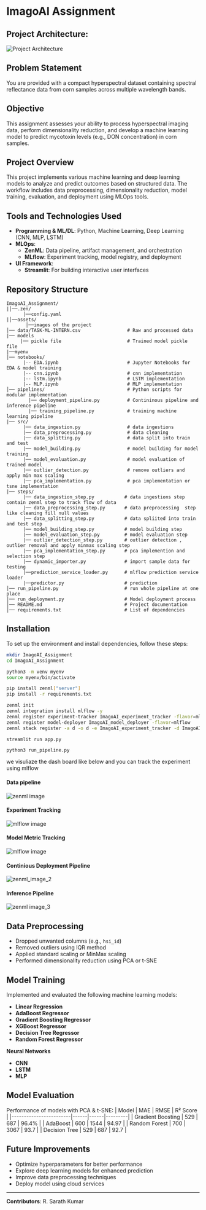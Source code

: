 # ImagoAI Assignment

## Project Architecture:

![Project Architecture](assets/architecture.svg)

## Problem Statement
You are provided with a compact hyperspectral dataset containing spectral reflectance data from corn samples across multiple wavelength bands.

## Objective
This assignment assesses your ability to process hyperspectral imaging data, perform dimensionality reduction, and develop a machine learning model to predict mycotoxin levels (e.g., DON concentration) in corn samples.


## Project Overview
This project implements various machine learning and deep learning models to analyze and predict outcomes based on structured data. The workflow includes data preprocessing, dimensionality reduction, model training, evaluation, and deployment using MLOps tools.

## Tools and Technologies Used
- **Programming & ML/DL**: Python, Machine Learning, Deep Learning (CNN, MLP, LSTM)
- **MLOps**:
  - **ZenML**: Data pipeline, artifact management, and orchestration
  - **MLflow**: Experiment tracking, model registry, and deployment
- **UI Framework**:
  - **Streamlit**: For building interactive user interfaces

## Repository Structure
```
ImagoAI_Assignment/
|│──.zen/
      │──config.yaml
|│──assets/
       │──images of the project
│── data/TASK-ML-INTERN.csv                 # Raw and processed data
|── models
     |── pickle file                        # Trained model pickle file
|──myenv             
│── notebooks/
      |-- EDA.ipynb                         # Jupyter Notebooks for EDA & model training
      |-- cnn.ipynb                         # cnn implementation
      |-- lstm.ipynb                        # LSTM implementation
      |-- MLP.ipynb                         # MLP implementation
│── pipelines/                              # Python scripts for modular implementation
        |── deployment_pipeline.py          # Contininous pipeline and inference pipeline
        |── training_pipeline.py            # training machine learning pipeline
|── src/
      |── data_ingestion.py                 # data ingestions
      |── data_preprocessing.py             # data cleaning
      |── data_splitting.py                 # data split into train and test 
      |── model_building.py                 # model building for model training
      |── model_evaluation.py               # model evaluation of trained model
      |── outlier_detection.py              # remove outliers and apply min max scaling
      |── pca_implementation.py             # pca implementation or tsne implementation
|── steps/
      |── data_ingestion_step.py           # data ingestions step contain zenml step to track flow of data 
      |── data_preprocessing_step.py       # data preprocessing  step like cleaning fill null values
      |── data_splitting_step.py           # data spliited into train and test step
      |── model_building_step.py           # model building step
      |── model_evaluation_step.py         # model evaluation step 
      |── outlier_detection_step.py        # outlier detection , outlier removal and apply minmax scaling step
      |── pca_implementation_step.py       # pca implemention and selection step
      |── dynamic_importer.py              # import sample data for testing
      |──prediction_service_loader.py      # mlflow prediction service loader
      |──predictor.py                      # prediction 
│── run_pipeline.py                        # run whole pipeline at one place 
│── run_deployment.py                      # Model deployment process
│── README.md                              # Project documentation
│── requirements.txt                       # List of dependencies
```

## Installation
To set up the environment and install dependencies, follow these steps:
```bash
mkdir ImagoAI_Assignment
cd ImagoAI_Assignment

python3 -m venv myenv
source myenv/bin/activate

pip install zenml["server"]
pip install -r requirements.txt

zenml init
zenml integration install mlflow -y
zenml register experiment-tracker ImagoAI_experiment_tracker -flavor=mlflow
zenml register model-deployer ImagoAI_model_deployer -flavor=mlflow
zenml stack register -a d -o d -e ImagoAI_experiment_tracker -d ImagoAI_model_deployer --set

streamlit run app.py
```

```
python3 run_pipeline.py
```

we visuliaze the dash board like below and you can track the experiment using mlflow 

#### Data pipeline 

![zenml image](assets/zenml_1.png)



#### Experiment Tracking 

![mlflow image](assets/mlflow_3.png)

#### Model Metric Tracking

![mlflow image](assets/mlflow_4.png)


#### Continious Deployment Pipeline

![zenml_image_2](assets/zenml_2.png)


#### Inference Pipeline 

![zenml image_3](assets/zenml_3.png)


## Data Preprocessing
- Dropped unwanted columns (e.g., `hsi_id`)
- Removed outliers using IQR method
- Applied standard scaling or MinMax scaling
- Performed dimensionality reduction using PCA or t-SNE

## Model Training
Implemented and evaluated the following machine learning models:
- **Linear Regression**
- **AdaBoost Regressor**
- **Gradient Boosting Regressor**
- **XGBoost Regressor**
- **Decision Tree Regressor**
- **Random Forest Regressor**

**Neural Networks** 
- **CNN**
- **LSTM**
- **MLP**


## Model Evaluation
Performance of models with PCA & t-SNE:
| Model                  | MAE  | RMSE  | R² Score |
|------------------------|------|------|---------|
| Gradient Boosting     | 529  | 687  | 96.4%   |
| AdaBoost              | 600  | 1544 | 94.97   |
| Random Forest         | 700  | 3067 | 93.7  |
| Decision Tree         | 529  | 687  | 92.7  |

## Future Improvements
- Optimize hyperparameters for better performance
- Explore deep learning models for enhanced prediction
- Improve data preprocessing techniques
- Deploy model using cloud services

---
**Contributors**: R. Sarath Kumar
